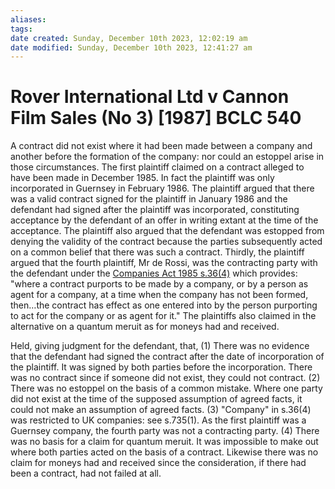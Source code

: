 ```yaml
---
aliases: 
tags: 
date created: Sunday, December 10th 2023, 12:02:19 am
date modified: Sunday, December 10th 2023, 12:41:27 am
---
```


# Rover International Ltd v Cannon Film Sales (No 3) [1987] BCLC 540

A contract did not exist where it had been made between a company and another before the formation of the company: nor could an estoppel arise in those circumstances. The first plaintiff claimed on a contract alleged to have been made in December 1985. In fact the plaintiff was only incorporated in Guernsey in February 1986. The plaintiff argued that there was a valid contract signed for the plaintiff in January 1986 and the defendant had signed after the plaintiff was incorporated, constituting acceptance by the defendant of an offer in writing extant at the time of the acceptance. The plaintiff also argued that the defendant was estopped from denying the validity of the contract because the parties subsequently acted on a common belief that there was such a contract. Thirdly, the plaintiff argued that the fourth plaintiff, Mr de Rossi, was the contracting party with the defendant under the [Companies Act 1985 s.36(4)](https://uk.westlaw.com/Document/I9115F8A0E44A11DA8D70A0E70A78ED65/View/FullText.html?originationContext=document&transitionType=DocumentItem&ppcid=560e05cd40a640a89fc14923a1fa9574&contextData=(sc.Search)) which provides: "where a contract purports to be made by a company, or by a person as agent for a company, at a time when the company has not been formed, then…the contract has effect as one entered into by the person purporting to act for the company or as agent for it." The plaintiffs also claimed in the alternative on a quantum meruit as for moneys had and received.

Held, giving judgment for the defendant, that, (1) There was no evidence that the defendant had signed the contract after the date of incorporation of the plaintiff. It was signed by both parties before the incorporation. There was no contract since if someone did not exist, they could not contract. (2) There was no estoppel on the basis of a common mistake. Where one party did not exist at the time of the supposed assumption of agreed facts, it could not make an assumption of agreed facts. (3) "Company" in s.36(4) was restricted to UK companies: see s.735(1). As the first plaintiff was a Guernsey company, the fourth party was not a contracting party. (4) There was no basis for a claim for quantum meruit. It was impossible to make out where both parties acted on the basis of a contract. Likewise there was no claim for moneys had and received since the consideration, if there had been a contract, had not failed at all.
